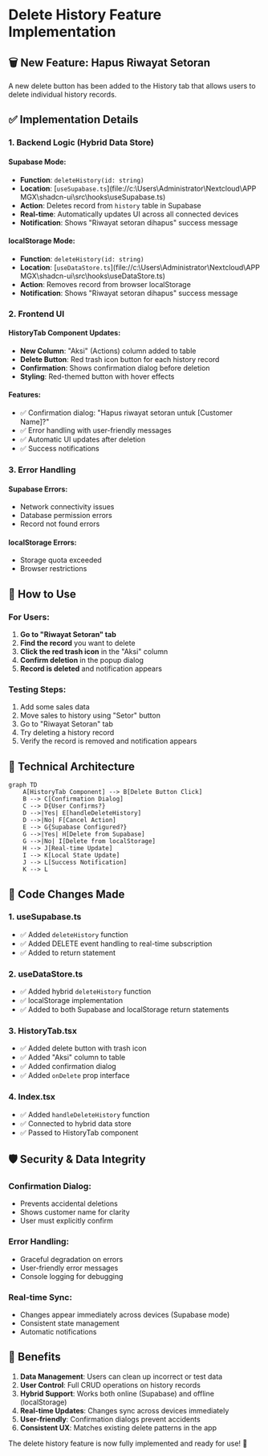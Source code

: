 # Delete History Feature Implementation

## 🗑️ **New Feature: Hapus Riwayat Setoran**

A new delete button has been added to the History tab that allows users to delete individual history records.

## ✅ **Implementation Details**

### 1. **Backend Logic (Hybrid Data Store)**

#### Supabase Mode:
- **Function**: `deleteHistory(id: string)`
- **Location**: [`useSupabase.ts`](file://c:\Users\Administrator\Nextcloud\APP MGX\shadcn-ui\src\hooks\useSupabase.ts)
- **Action**: Deletes record from `history` table in Supabase
- **Real-time**: Automatically updates UI across all connected devices
- **Notification**: Shows "Riwayat setoran dihapus" success message

#### localStorage Mode:
- **Function**: `deleteHistory(id: string)`  
- **Location**: [`useDataStore.ts`](file://c:\Users\Administrator\Nextcloud\APP MGX\shadcn-ui\src\hooks\useDataStore.ts)
- **Action**: Removes record from browser localStorage
- **Notification**: Shows "Riwayat setoran dihapus" success message

### 2. **Frontend UI**

#### HistoryTab Component Updates:
- **New Column**: "Aksi" (Actions) column added to table
- **Delete Button**: Red trash icon button for each history record
- **Confirmation**: Shows confirmation dialog before deletion
- **Styling**: Red-themed button with hover effects

#### Features:
- ✅ Confirmation dialog: "Hapus riwayat setoran untuk [Customer Name]?"
- ✅ Error handling with user-friendly messages
- ✅ Automatic UI updates after deletion
- ✅ Success notifications

### 3. **Error Handling**

#### Supabase Errors:
- Network connectivity issues
- Database permission errors
- Record not found errors

#### localStorage Errors:
- Storage quota exceeded
- Browser restrictions

## 🎯 **How to Use**

### For Users:
1. **Go to "Riwayat Setoran" tab**
2. **Find the record** you want to delete
3. **Click the red trash icon** in the "Aksi" column
4. **Confirm deletion** in the popup dialog
5. **Record is deleted** and notification appears

### Testing Steps:
1. Add some sales data
2. Move sales to history using "Setor" button
3. Go to "Riwayat Setoran" tab
4. Try deleting a history record
5. Verify the record is removed and notification appears

## 🔧 **Technical Architecture**

```mermaid
graph TD
    A[HistoryTab Component] --> B[Delete Button Click]
    B --> C[Confirmation Dialog]
    C --> D{User Confirms?}
    D -->|Yes| E[handleDeleteHistory]
    D -->|No| F[Cancel Action]
    E --> G{Supabase Configured?}
    G -->|Yes| H[Delete from Supabase]
    G -->|No| I[Delete from localStorage]
    H --> J[Real-time Update]
    I --> K[Local State Update]
    J --> L[Success Notification]
    K --> L
```

## 📝 **Code Changes Made**

### 1. **useSupabase.ts**
- ✅ Added `deleteHistory` function
- ✅ Added DELETE event handling to real-time subscription
- ✅ Added to return statement

### 2. **useDataStore.ts** 
- ✅ Added hybrid `deleteHistory` function
- ✅ localStorage implementation
- ✅ Added to both Supabase and localStorage return statements

### 3. **HistoryTab.tsx**
- ✅ Added delete button with trash icon
- ✅ Added "Aksi" column to table
- ✅ Added confirmation dialog
- ✅ Added `onDelete` prop interface

### 4. **Index.tsx**
- ✅ Added `handleDeleteHistory` function
- ✅ Connected to hybrid data store
- ✅ Passed to HistoryTab component

## 🛡️ **Security & Data Integrity**

### Confirmation Dialog:
- Prevents accidental deletions
- Shows customer name for clarity
- User must explicitly confirm

### Error Handling:
- Graceful degradation on errors
- User-friendly error messages
- Console logging for debugging

### Real-time Sync:
- Changes appear immediately across devices (Supabase mode)
- Consistent state management
- Automatic notifications

## 🎉 **Benefits**

1. **Data Management**: Users can clean up incorrect or test data
2. **User Control**: Full CRUD operations on history records  
3. **Hybrid Support**: Works both online (Supabase) and offline (localStorage)
4. **Real-time Updates**: Changes sync across devices immediately
5. **User-friendly**: Confirmation dialogs prevent accidents
6. **Consistent UX**: Matches existing delete patterns in the app

The delete history feature is now fully implemented and ready for use! 🚀